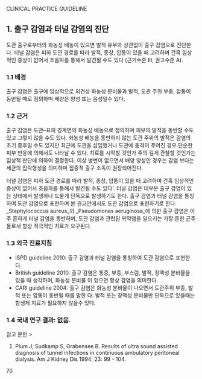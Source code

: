 CLINICAL PRACTICE GUIDELINE

## 1. 출구 감염과 터널 감염의 진단

도관 출구로부터의 화농성 배농이 있으면 발적 유무와 상관없이 출구 감염으로 진단한다. 터널 감염은 피하 도관 경로를 따라 발적, 종창, 압통이 있을 때 고려하며 간혹 임상적인 증상이 없어서 초음파를 통해서 발견될 수도 있다 (근거수준 III, 권고수준 A).

### 1.1 배경

출구 감염은 출구에 임상적으로 외견상 화농성 분비물과 발적, 도관 주위 부종, 압통이 동반될 때로 정의하며 배양은 양성 또는 음성일수 있다.

### 1.2 근거

출구 감염은 도관–표피 경계면의 화농성 배농으로 정의하며 피부의 발적을 동반할 수도 있고 그렇지 않을 수도 있다. 화농성 배농을 동반하지 않는 도관 주위의 발적은 감염의 초기 증후일 수도 있지만 최근에 도관을 삽입했거나 도관에 충격이 주어진 경우 단순한 피부 반응에 의해서도 나타날 수 있다. 치료를 시작할 것인가 주의 깊게 관찰할 것인가는 임상적 판단에 의하여 결정한다. 이상 병변이 없으면서 배양 양성인 경우는 감염 보다는 세균의 집락형성을 의미하며 집중적 출구 소독이 권장되어진다.

터널 감염은 피하 도관 경로를 따라 발적, 종창, 압통이 있을 때 고려하며 간혹 임상적인 증상이 없어서 초음파를 통해서 발견될 수도 있다'. 터널 감염은 대부분 출구 감염이 있는 상태에서 발생하나 드물게 단독으로 발생하기도 한다. 출구 감염과 터널 감염을 통칭하여 도관 감염으로 표현하며 본 권고안에서도 도관 감염으로 표현하기로 한다. _Staphylococcus aureus_와 _Pseudomonas aeruginosa_에 의한 출구 감염은 아주 흔하게 터널 감염을 동반하며, 도관 감염과 관련된 복막염을 일으키는 가장 흔한 균주들로서 항상 적극적인 치료가 요구된다.

### 1.3 외국 진료지침

*   ISPD guideline 2010: 출구 감염과 터널 감염을 통칭하여 도관 감염으로 표현한다.
*   British guideline 2010: 출구 감염은 통증, 부종, 부스럼, 발적, 장액성 분비물을 있을 때 생각하며, 화농성 분비물 이 있으면 항상 감염을 의미한다.
*   CARI guideline 2004: 출구 감염은 화농성 분비물이 나오면서 도관주위 부종, 발적 또는 압통이 동반될 때를 말한 다. 발적 또는 장액성 분비물만 단독으로 있을때는 항생제 치료가 필요하지 않을수 있다.

### 1.4 국내 연구 결과: 없음.

참고 문헌 >

1.  Plum J, Sudkamp S, Grabensee B. Results of ultra sound assisted diagnosis of tunnel infections in continuous ambulatory peritoneal dialysis. Am J Kidney Dis 1994; 23: 99 - 104.

<PAGE>70
